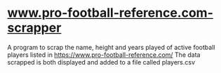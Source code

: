 # www.pro-football-reference.com-scrapper
A program to scrap the name, height and years played of active football players listed in https://www.pro-football-reference.com/
The data scrapped is both displayed and added to a file called players.csv
